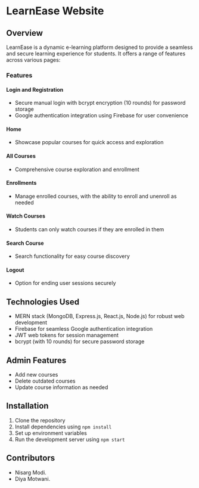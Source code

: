 # LearnEase Website

## Overview
LearnEase is a dynamic e-learning platform designed to provide a seamless and secure learning experience for students. It offers a range of features across various pages:

### Features

#### Login and Registration
- Secure manual login with bcrypt encryption (10 rounds) for password storage
- Google authentication integration using Firebase for user convenience

#### Home
- Showcase popular courses for quick access and exploration

#### All Courses
- Comprehensive course exploration and enrollment

#### Enrollments
- Manage enrolled courses, with the ability to enroll and unenroll as needed

#### Watch Courses
- Students can only watch courses if they are enrolled in them

#### Search Course
- Search functionality for easy course discovery

#### Logout
- Option for ending user sessions securely

## Technologies Used
- MERN stack (MongoDB, Express.js, React.js, Node.js) for robust web development
- Firebase for seamless Google authentication integration
- JWT web tokens for session management
- bcrypt (with 10 rounds) for secure password storage

## Admin Features
- Add new courses
- Delete outdated courses
- Update course information as needed

## Installation
1. Clone the repository
2. Install dependencies using `npm install`
3. Set up environment variables
4. Run the development server using `npm start`

## Contributors
- Nisarg Modi.
- Diya Motwani.
